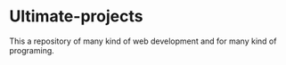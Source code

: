 # Ultimate-projects
This a  repository of many kind of web development and for many kind of programing.
